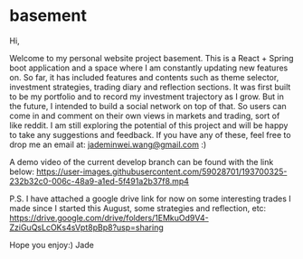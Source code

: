 # basement

Hi, 

Welcome to my personal website project basement. This is a React + Spring boot application and a space where I am constantly updating new features on.
So far, it has included features and contents such as theme selector, investment strategies, trading diary and reflection sections. 
It was first built to be my portfolio and to record my investment trajectory as I grow. But in the future, I intended to build a social network
on top of that. So users can come in and comment on their own views in markets and trading, sort of like reddit. I am still exploring the
potential of this project and will be happy to take any suggestions and feedback. If you have any of these, feel free to drop me an email at:
jademinwei.wang@gmail.com :)

A demo video of the current develop branch can be found with the link below:
https://user-images.githubusercontent.com/59028701/193700325-232b32c0-006c-48a9-a1ed-5f491a2b37f8.mp4

P.S. I have attached a google drive link for now on some interesting trades I made since I started this August, some strategies and reflection, etc:
https://drive.google.com/drive/folders/1EMkuOd9V4-ZziGuQsLcOKs4sVpt8pBp8?usp=sharing



Hope you enjoy:)
Jade



